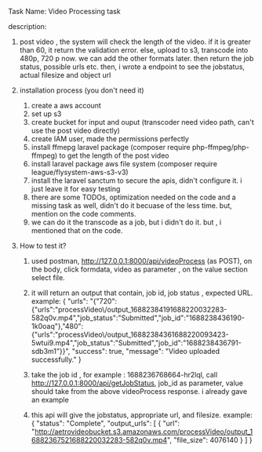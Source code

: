 Task Name: Video Processing task

description:
1. post video , the system will check the length of the video. if it is greater than 60, it return the validation error.
else, upload to s3, transcode into 480p, 720 p now. we can add the other formats later. then return the job status, possible urls
etc. then, i wrote a endpoint to see the jobstatus, actual filesize and object url

2. installation process (you don't need it)
    1. create a aws account
    2. set up s3
    3. create bucket for input and ouput (transcoder need video path, can't use the post video directly)
    4. create IAM user, made the permissions perfectly
    5. install ffmepg laravel package (composer require php-ffmpeg/php-ffmpeg) to get the length of the post video
    6. install laravel package aws file system (composer require league/flysystem-aws-s3-v3)
    7. install the laravel sanctum to secure the apis, didn't configure it. i just leave it for easy testing
    8. there are some TODOs, optimization needed on the code and a missing task as well, didn't do it becuase of the less time. but, mention on the code comments.
    9. we can do it the transcode as a job, but i didn't do it. but , i mentioned that on the code. 

3. How to test it?

    1. used postman, http://127.0.0.1:8000/api/videoProcess (as POST), on the body, click formdata, video as parameter , on the value section select file.
    2. it will return an output that contain, job id, job status , expected URL. example:
            {
                "urls": "{\"720\":{\"urls\":\"processVideo\\/output_16882384191688220032283-582q0v.mp4\",\"job_status\":\"Submitted\",\"job_id\":\"1688238436190-1k0oaq\"},\"480\":{\"urls\":\"processVideo\\/output_16882384361688220093423-5wtui9.mp4\",\"job_status\":\"Submitted\",\"job_id\":\"1688238436791-sdb3m1\"}}",
                "success": true,
                "message": "Video uploaded successfully."
            }
    3. take the job id , for example : 1688236768664-hr2lql, call http://127.0.0.1:8000/api/getJobStatus, job_id as parameter, value should take from the above videoProcess response. i already gave an example

    4. this api will give the jobstatus, appropriate url, and filesize. example:
            {
                "status": "Complete",
                "output_urls": [
                    {
                        "url": "http://aetrovideobucket.s3.amazonaws.com/processVideo/output_16882367521688220032283-582q0v.mp4",
                        "file_size": 4076140
                    }
                ]
            }





